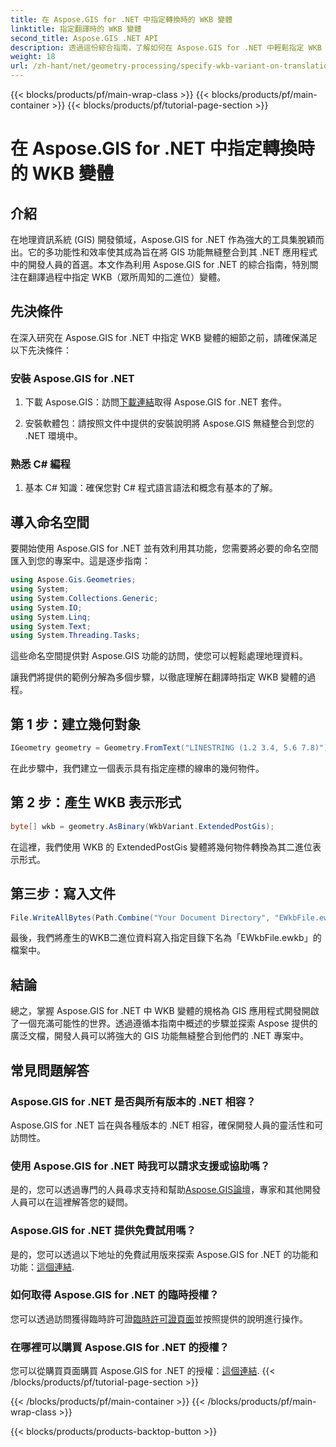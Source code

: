 ```yaml
---
title: 在 Aspose.GIS for .NET 中指定轉換時的 WKB 變體
linktitle: 指定翻譯時的 WKB 變體
second_title: Aspose.GIS .NET API
description: 透過這份綜合指南，了解如何在 Aspose.GIS for .NET 中輕鬆指定 WKB 變體。提升您的 GIS 開發技能。
weight: 18
url: /zh-hant/net/geometry-processing/specify-wkb-variant-on-translation/
---
```


{{< blocks/products/pf/main-wrap-class >}}
{{< blocks/products/pf/main-container >}}
{{< blocks/products/pf/tutorial-page-section >}}

# 在 Aspose.GIS for .NET 中指定轉換時的 WKB 變體

## 介紹
在地理資訊系統 (GIS) 開發領域，Aspose.GIS for .NET 作為強大的工具集脫穎而出。它的多功能性和效率使其成為旨在將 GIS 功能無縫整合到其 .NET 應用程式中的開發人員的首選。本文作為利用 Aspose.GIS for .NET 的綜合指南，特別關注在翻譯過程中指定 WKB（眾所周知的二進位）變體。
## 先決條件
在深入研究在 Aspose.GIS for .NET 中指定 WKB 變體的細節之前，請確保滿足以下先決條件：
### 安裝 Aspose.GIS for .NET
1. 下載 Aspose.GIS：訪問[下載連結](https://releases.aspose.com/gis/net/)取得 Aspose.GIS for .NET 套件。
   
2. 安裝軟體包：請按照文件中提供的安裝說明將 Aspose.GIS 無縫整合到您的 .NET 環境中。
### 熟悉 C# 編程
1. 基本 C# 知識：確保您對 C# 程式語言語法和概念有基本的了解。

## 導入命名空間
要開始使用 Aspose.GIS for .NET 並有效利用其功能，您需要將必要的命名空間匯入到您的專案中。這是逐步指南：

```csharp
using Aspose.Gis.Geometries;
using System;
using System.Collections.Generic;
using System.IO;
using System.Linq;
using System.Text;
using System.Threading.Tasks;
```
這些命名空間提供對 Aspose.GIS 功能的訪問，使您可以輕鬆處理地理資料。

讓我們將提供的範例分解為多個步驟，以徹底理解在翻譯時指定 WKB 變體的過程。
## 第 1 步：建立幾何對象
```csharp
IGeometry geometry = Geometry.FromText("LINESTRING (1.2 3.4, 5.6 7.8)");
```
在此步驟中，我們建立一個表示具有指定座標的線串的幾何物件。
## 第 2 步：產生 WKB 表示形式
```csharp
byte[] wkb = geometry.AsBinary(WkbVariant.ExtendedPostGis);
```
在這裡，我們使用 WKB 的 ExtendedPostGis 變體將幾何物件轉換為其二進位表示形式。
## 第三步：寫入文件
```csharp
File.WriteAllBytes(Path.Combine("Your Document Directory", "EWkbFile.ewkb"), wkb);
```
最後，我們將產生的WKB二進位資料寫入指定目錄下名為「EWkbFile.ewkb」的檔案中。

## 結論
總之，掌握 Aspose.GIS for .NET 中 WKB 變體的規格為 GIS 應用程式開發開啟了一個充滿可能性的世界。透過遵循本指南中概述的步驟並探索 Aspose 提供的廣泛文檔，開發人員可以將強大的 GIS 功能無縫整合到他們的 .NET 專案中。
## 常見問題解答
### Aspose.GIS for .NET 是否與所有版本的 .NET 相容？
Aspose.GIS for .NET 旨在與各種版本的 .NET 相容，確保開發人員的靈活性和可訪問性。
### 使用 Aspose.GIS for .NET 時我可以請求支援或協助嗎？
是的，您可以透過專門的人員尋求支持和幫助[Aspose.GIS論壇](https://forum.aspose.com/c/gis/33)，專家和其他開發人員可以在這裡解答您的疑問。
### Aspose.GIS for .NET 提供免費試用嗎？
是的，您可以透過以下地址的免費試用版來探索 Aspose.GIS for .NET 的功能和功能：[這個連結](https://releases.aspose.com/).
### 如何取得 Aspose.GIS for .NET 的臨時授權？
您可以透過訪問獲得臨時許可證[臨時許可證頁面](https://purchase.aspose.com/temporary-license/)並按照提供的說明進行操作。
### 在哪裡可以購買 Aspose.GIS for .NET 的授權？
您可以從購買頁面購買 Aspose.GIS for .NET 的授權：[這個連結](https://purchase.aspose.com/buy).
{{< /blocks/products/pf/tutorial-page-section >}}

{{< /blocks/products/pf/main-container >}}
{{< /blocks/products/pf/main-wrap-class >}}

{{< blocks/products/products-backtop-button >}}
